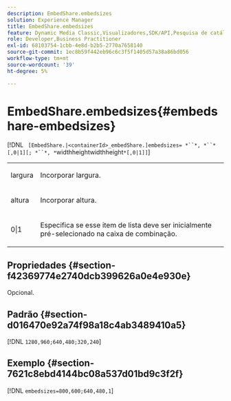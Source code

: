 ```yaml
---
description: EmbedShare.embedsizes
solution: Experience Manager
title: EmbedShare.embedsizes
feature: Dynamic Media Classic,Visualizadores,SDK/API,Pesquisa de catálogo eletrônico
role: Developer,Business Practitioner
exl-id: 68103754-1cbb-4e8d-b2b5-2770a7658140
source-git-commit: 1ec8b59f442eb96c6c3f5f1405d57a38a86bd056
workflow-type: tm+mt
source-wordcount: '39'
ht-degree: 5%

---
```


# EmbedShare.embedsizes{#embedshare-embedsizes}

[!DNL ` [EmbedShare.|<containerId>_embedShare.]embedsizes= *``*, *``*[,0|1][; *``*, *`widthheightwidthheight`*[,0|1]]`]

<table id="table_2B109D2F91E64B5382B31921C3780FA5"> 
 <tbody> 
  <tr> 
   <td colname="col1"> <p> <span class="codeph"> <span class="varname"> largura  </span> </span> </p> </td> 
   <td colname="col2"> <p>Incorporar largura. </p> </td> 
  </tr> 
  <tr> 
   <td colname="col1"> <p> <span class="codeph"> <span class="varname"> altura  </span> </span> </p> </td> 
   <td colname="col2"> <p>Incorporar altura. </p> </td> 
  </tr> 
  <tr> 
   <td colname="col1"> <p> <span class="codeph"> 0|1  </span> </p> </td> 
   <td colname="col2"> <p> Especifica se esse item de lista deve ser inicialmente pré-selecionado na caixa de combinação. </p> </td> 
  </tr> 
 </tbody> 
</table>

## Propriedades {#section-f42369774e2740dcb399626a0e4e930e}

Opcional.

## Padrão {#section-d016470e92a74f98a18c4ab3489410a5}

[!DNL `1280,960;640,480;320,240`]

## Exemplo {#section-7621c8ebd4144bc08a537d01bd9c3f2f}

[!DNL `embedsizes=800,600;640,480,1`]
